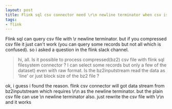 ```yaml
---
layout: post
title: Flink sql csv connector need \r\n newline terminator when csv is compressed with bz2 format
tags:
- flink
---
```


Flink sql can query csv file with \r newline terminator. but if you compressed csv file it just can't work (you can query some records but not all which is confused).
so i asked a question in the flink slack channel.

> hi, all. Is it possible to process compressed(bz2) csv file with flink sql filesystem connector ?
> I can select some records but only a few of the dataset) even with raw format.
> Is the bz2inputstream read the data as 'line' or just block size of the bz2 file ?

ok, i guess i found the reason. flink csv connector will got data stream from bz2inputstream which requires \r\n as the newline terminator. 
but the plain csv file can use \n newline terminator also. just rewrite the csv file with \r\n and it works
